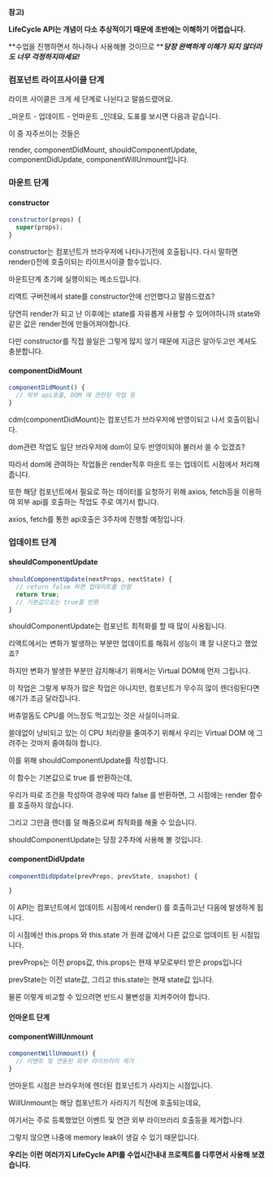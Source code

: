 **참고\)**

**LifeCycle API는 개념이 다소 추상적이기 때문에 초반에는 이해하기 어렵습니다.**

**수업을 진행하면서 하나하나 사용해볼 것이므로 **_**당장 완벽하게 이해가 되지 않더라도 너무 걱정하지마세요!**_

### 컴포넌트 라이프사이클 단계

라이프 사이클은 크게 세 단계로 나뉜다고 말씀드렸어요.

_마운트 - 업데이트 - 언마운트 _인데요, 도표를 보시면 다음과 같습니다.



이 중 자주쓰이는 것들은

render, componentDidMount, shouldComponentUpdate, componentDidUpdate, componentWillUnmount입니다.

### **마운트 단계**

#### constructor

```js
constructor(props) {
  super(props);
}
```

constructor는 컴포넌트가 브라우저에 나타나기전에 호출됩니다. 다시 말하면 render\(\)전에 호출이되는 라이프사이클 함수입니다.

마운트단계 초기에 실행이되는 메소드입니다.

리액트 구버전에서 state를 constructor안에 선언했다고 말씀드렸죠?

당연히 render가 되고 난 이후에는 state를 자유롭게 사용할 수 있어야하니까 state와 같은 값은 render전에 만들어져야합니다.

다만 constructor를 직접 쓸일은 그렇게 많지 않기 때문에 지금은 알아두고만 계셔도 충분합니다.

#### componentDidMount

```js
componentDidMount() {
  // 외부 api호출, DOM 에 관련된 작업 등
}
```

cdm\(componentDidMount\)는 컴포넌트가 브라우저에 반영이되고 나서 호출이됩니다.

dom관련 작업도 일단 브라우저에 dom이 모두 반영이되야 불러서 쓸 수 있겠죠?

따라서 dom에 관여하는 작업들은 render직후 마운트 또는 업데이트 시점에서 처리해줍니다.

또한 해당 컴포넌트에서 필요로 하는 데이터를 요청하기 위해 axios, fetch등을 이용하여 외부 api를 호출하는 작업도 주로 여기서 합니다.

axios, fetch를 통한 api호출은 3주차에 진행할 예정입니다.

### 업데이트 단계

#### shouldComponentUpdate

```js
shouldComponentUpdate(nextProps, nextState) {
  // return false 하면 업데이트를 안함
  return true;
  // 기본값으로는 true를 반환
}
```

shouldComponentUpdate는 컴포넌트 최적화를 할 때 많이 사용됩니다.

리액트에서는 변화가 발생하는 부분만 업데이트를 해줘서 성능이 꽤 잘 나온다고 했었죠?

하지만 변화가 발생한 부분만 감지해내기 위해서는 Virtual DOM에 먼저 그립니다.

이 작업은 그렇게 부하가 많은 작업은 아니지만, 컴포넌트가 무수히 많이 렌더링된다면 얘기가 조금 달라집니다.

버츄얼돔도 CPU를 어느정도 먹고있는 것은 사실이니까요.

쓸데없이 낭비되고 있는 이 CPU 처리량을 줄여주기 위해서 우리는 Virtual DOM 에 그려주는 것마저 줄여줘야 합니다.

이를 위해  shouldComponentUpdate를 작성합니다.

이 함수는 기본값으로 true 를 반환하는데,

우리가 따로 조건을 작성하여 경우에 따라 false 를 반환하면, 그 시점에는 render 함수를 호출하지 않습니다.

그리고 그만큼 렌더를 덜 해줌으로써 최적화를 해줄 수 있습니다.

shouldComponentUpdate는 당장 2주차에 사용해 볼 것입니다.

#### componentDidUpdate

```js
componentDidUpdate(prevProps, prevState, snapshot) {

}
```

이 API는 컴포넌트에서 업데이트 시점에서 render\(\) 를 호출하고난 다음에 발생하게 됩니다.

이 시점에선 this.props 와 this.state 가 원래 값에서 다른 값으로 업데이트 된 시점입니다.

prevProps는 이전 props값, this.props는 현재 부모로부터 받은 props입니다

prevState는 이전 state값, 그리고 this.state는 현재 state값 입니다.

물론 이렇게 비교할 수 있으려면 반드시 불변성을 지켜주어야 합니다.

#### 언마운트 단계

#### componentWillUnmount

```js
componentWillUnmount() {
  // 이벤트 및 연동된 외부 라이브러리 제거
}
```

언마운트 시점은 브라우저에 렌더된 컴포넌트가 사라지는 시점입니다.

WillUnmount는 해당 컴포넌트가 사라지기 직전에 호출되는데요,

여기서는 주로 등록했었던 이벤트 및 연관 외부 라이브러리 호출등을 제거합니다.

그렇지 않으면 나중에 memory leak이 생길 수 있기 때문입니다.

**우리는 이런 여러가지 LifeCycle API를 수업시간내내 프로젝트를 다루면서 사용해 보겠습니다.**

